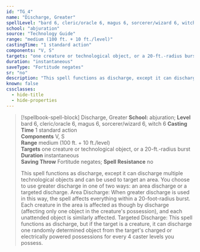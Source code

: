```yaml
---
id: "TG_4"
name: "Discharge, Greater"
spellLevel: "bard 6, cleric/oracle 6, magus 6, sorcerer/wizard 6, witch 6"
school: "abjuration"
source: "Technology Guide"
range: "medium (100 ft. + 10 ft./level)"
castingTime: "1 standard action"
components: "V, S"
targets: "one creature or technological object, or a 20-ft.-radius burst"
duration: "instantaneous"
saveType: "Fortitude negates"
sr: "no"
description: "This spell functions as discharge, except it can discharge multiple technological objects and can be used to target an area. You choose to use greater discharge in one of two ways: an area discharge or a targeted discharge. Area Discharge: When greater discharge is used in this way, the spell affects everything within a 20-foot-radius burst. Each creature in the area is affected as though by discharge (affecting only one object in the creature's possession), and each unattended object is similarly affected. Targeted Discharge: This spell functions as discharge, but if the target is a creature, it can discharge one randomly determined object from the target's charged or electrically powered possessions for every 4 caster levels you possess."
known: false
cssclasses:
  - hide-title
  - hide-properties
---
```


> [!spellbook-spell-block] Discharge, Greater
> **School:** abjuration; **Level** bard 6, cleric/oracle 6, magus 6, sorcerer/wizard 6, witch 6
> **Casting Time** 1 standard action  
> **Components** V, S  
> **Range** medium (100 ft. + 10 ft./level)  
> **Targets** one creature or technological object, or a 20-ft.-radius burst  
> **Duration** instantaneous  
> **Saving Throw** Fortitude negates; **Spell Resistance** no
> 
> This spell functions as discharge, except it can discharge multiple technological objects and can be used to target an area. You choose to use greater discharge in one of two ways: an area discharge or a targeted discharge. Area Discharge: When greater discharge is used in this way, the spell affects everything within a 20-foot-radius burst. Each creature in the area is affected as though by discharge (affecting only one object in the creature's possession), and each unattended object is similarly affected. Targeted Discharge: This spell functions as discharge, but if the target is a creature, it can discharge one randomly determined object from the target's charged or electrically powered possessions for every 4 caster levels you possess.